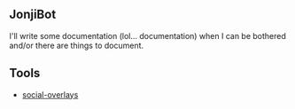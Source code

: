 ## JonjiBot

I'll write some documentation (lol... documentation) when I can be bothered and/or there are things to document.

## Tools
- [social-overlays](latest/social-overlays/)